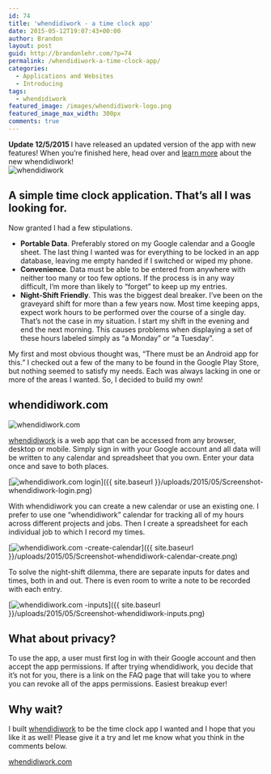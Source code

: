 ```yaml
---
id: 74
title: 'whendidiwork - a time clock app'
date: 2015-05-12T19:07:43+00:00
author: Brandon
layout: post
guid: http://brandonlehr.com/?p=74
permalink: /whendidiwork-a-time-clock-app/
categories:
  - Applications and Websites
  - Introducing
tags:
  - whendidiwork
featured_image: /images/whendidiwork-logo.png
featured_image_max_width: 300px
comments: true
---
```

<div class="well well-lg">
  <strong>Update 12/5/2015 </strong>I have released an updated version of the app with new features! When you&#8217;re finished here, head over and <a href="{{ site.url }}{% post_url 2015-12-06-new-and-improved-whendidiwork-com %}">learn more</a> about the new whendidiwork!
</div>

<img src="{{ site.baseurl }}{{ page.featured_image }}" alt="whendidiwork" class="img-md img-center" />

## A simple time clock application. That&#8217;s all I was looking for.

Now granted I had a few stipulations.

<ul class="post-list">
  <li>
    <strong>Portable Data</strong>. Preferably stored on my Google calendar and a Google sheet. The last thing I wanted was for everything to be locked in an app database, leaving me empty handed if I switched or wiped my phone.
  </li>
  <li>
    <strong>Convenience</strong>. Data must be able to be entered from anywhere with neither too many or too few options. If the process is in any way difficult, I&#8217;m more than likely to &#8220;forget&#8221; to keep up my entries.
  </li>
  <li>
    <strong> Night-Shift Friendly</strong>. This was the biggest deal breaker. I&#8217;ve been on the graveyard shift for more than a few years now. Most time keeping apps, expect work hours to be performed over the course of a single day. That&#8217;s not the case in my situation. I start my shift in the evening and end the next morning. This causes problems when displaying a set of these hours labeled simply as &#8220;a Monday&#8221; or &#8220;a Tuesday&#8221;.
  </li>
</ul>

My first and most obvious thought was, &#8220;There must be an Android app for this.&#8221; I checked out a few of the many to be found in the Google Play Store, but nothing seemed to satisfy my needs. Each was always lacking in one or more of the areas I wanted. So, I decided to build my own!<!--more-->

## whendidiwork.com

<img class="img-rounded img-border" src="{{ site.baseurl }}/uploads/2015/05/screenshot_whendidiwork1.gif?w=640&#038;ssl=1" alt="whendidiwork.com" data-recalc-dims="1" />

[whendidiwork](http://whendidiwork.com) is a web app that can be accessed from any browser, desktop or mobile. Simply sign in with your Google account and all data will be written to any calendar and spreadsheet that you own. Enter your data once and save to both places.

[<img class="img-rounded img-border" src="{{ site.baseurl }}/uploads/2015/05/Screenshot-whendidiwork-login-1024x377.png?fit=640%2C236" alt="whendidiwork.com login" srcset="{{ site.baseurl }}/uploads/2015/05/Screenshot-whendidiwork-login.png?resize=1024%2C377 1024w, {{ site.baseurl }}/uploads/2015/05/Screenshot-whendidiwork-login.png?resize=300%2C110 300w, {{ site.baseurl }}/uploads/2015/05/Screenshot-whendidiwork-login.png?w=1204 1204w" sizes="(max-width: 640px) 100vw, 640px" data-recalc-dims="1" />]({{ site.baseurl }}/uploads/2015/05/Screenshot-whendidiwork-login.png)

With whendidiwork you can create a new calendar or use an existing one. I prefer to use one &#8220;whendidiwork&#8221; calendar for tracking all of my hours across different projects and jobs. Then I create a spreadsheet for each individual job to which I record my times.

[<img class="img-rounded img-border" src="{{ site.baseurl }}/uploads/2015/05/Screenshot-whendidiwork-calendar-create-1024x425.png?fit=640%2C266" alt="whendidiwork.com -create-calendar" srcset="{{ site.baseurl }}/uploads/2015/05/Screenshot-whendidiwork-calendar-create.png?resize=1024%2C425 1024w, {{ site.baseurl }}/uploads/2015/05/Screenshot-whendidiwork-calendar-create.png?resize=300%2C124 300w, {{ site.baseurl }}/uploads/2015/05/Screenshot-whendidiwork-calendar-create.png?w=1184 1184w" sizes="(max-width: 640px) 100vw, 640px" data-recalc-dims="1" />]({{ site.baseurl }}/uploads/2015/05/Screenshot-whendidiwork-calendar-create.png)

To solve the night-shift dilemma, there are separate inputs for dates and times, both in and out. There is even room to write a note to be recorded with each entry.

[<img class="img-rounded img-border" src="{{ site.baseurl }}/uploads/2015/05/Screenshot-whendidiwork-inputs.png?fit=640%2C464" alt="whendidiwork.com -inputs" srcset="{{ site.baseurl }}/uploads/2015/05/Screenshot-whendidiwork-inputs.png?w=1015 1015w, {{ site.baseurl }}/uploads/2015/05/Screenshot-whendidiwork-inputs.png?resize=300%2C218 300w" sizes="(max-width: 640px) 100vw, 640px" data-recalc-dims="1" />]({{ site.baseurl }}/uploads/2015/05/Screenshot-whendidiwork-inputs.png)

## What about privacy?

To use the app, a user must first log in with their Google account and then accept the app permissions. If after trying whendidiwork, you decide that it&#8217;s not for you, there is a link on the FAQ page that will take you to where you can revoke all of the apps permissions. Easiest breakup ever!

## Why wait?

I built [whendidiwork](http://whendidiwork.com) to be the time clock app I wanted and I hope that you like it as well! Please give it a try and let me know what you think in the comments below.

[whendidiwork.com](http://whendidiwork.com)

&nbsp;